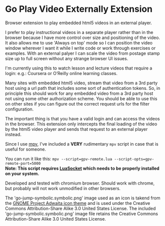 # Go Play Video Externally Extension

Browser extension to play embedded html5 videos in an external player.

I prefer to play instructional videos in a separate player rather than in the browser
because I have more control over size and positioning of the video.
It also allows me to use 'Always on top' mode so I can position the video window wherever I want
it while I write code or work through exercises or examples.
With an external palyer I can scale the video from postage stamp size up to full screen without any strange browser UI issues.

I'm currently using this to watch lesson and lecture videos that require a login:
e.g.: Coursera or O’Reilly online learning classes.

Many sites with embedded html5 video, stream that video from a 3rd party host using a url path that includes some sort of authentication tokens.
So, in principle this should work for any embedded video from a 3rd party host not using some other authorization scheme.
You should be able to use this on other sites if you can figure out the correct request urls for the filter configuration.

The important thing is that you have a valid login and can access the videos in the browser. This extension only intercepts the final loading of the video by the html5 video player and sends that request to an external player instead.

Since I use [mpv](https://mpv.io/), I've included a **VERY** rudimentary `mpv` script in case that is useful for someone.

You can run it like this:
`mpv --script=gpv-remote.lua --script-opts=gpv-remote-port=5000`\
**Note: This script requires [LuaSocket](http://w3.impa.br/~diego/software/luasocket/) which needs to be properly installed on your system.**


Developed and tested with chromium browser.
Should work with chrome, but probably will not work unmodified in other browsers.


The 'go-jump-symbolic.symbolic.png' image used as an icon is takend from the
[GNOME Project Adwaita icon theme](https://github.com/GNOME/adwaita-icon-theme)
and is used under the Creative Commons Attribution-Share Alike 3.0 United States License.
The included 'go-jump-symbolic.symbolic.png' image file retains
the Creative Commons Attribution-Share Alike 3.0 United States License.
